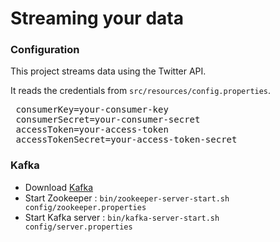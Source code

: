 # Streaming your data

### Configuration
This project streams data using the Twitter API.

It reads the credentials from `src/resources/config.properties`. 

<pre>
 consumerKey=your-consumer-key
 consumerSecret=your-consumer-secret
 accessToken=your-access-token
 accessTokenSecret=your-access-token-secret
</pre> 

### Kafka

* Download [Kafka](https://kafka.apache.org/downloads)
* Start Zookeeper : `bin/zookeeper-server-start.sh config/zookeeper.properties`
* Start Kafka server : `bin/kafka-server-start.sh config/server.properties`
